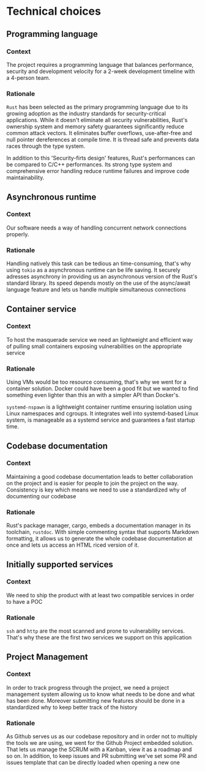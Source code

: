 # Technical choices

## Programming language

### Context

The project requires a programming language that balances performance, security
and development velocity for a 2-week development timeline with a 4-person team.

### Rationale

`Rust` has been selected as the primary programming language due to its growing
adoption as the industry standards for security-critical applications. While it
doesn't eliminate all security vulnerabilities, Rust's ownership system and
memory safety guarantees significantly reduce common attack vectors. It
eliminates buffer overflows, use-after-free and null pointer dereferences at
compile time. It is thread safe and prevents data races through the type system.

In addition to this 'Security-firts design' features, Rust's performances can be
compared to C/C++ performances. Its strong type system and comprehensive error
handling reduce runtime failures and improve code maintainability.

## Asynchronous runtime

### Context

Our software needs a way of handling concurrent network connections properly.

### Rationale

Handling natively this task can be tedious an time-consuming, that's why using
`tokio` as a asynchronous runtime can be life saving. It securely adresses
asynchrony in providing us an asynchronous version of the Rust's standard
library. Its speed depends mostly on the use of the async/await language feature
and lets us handle multiple simultaneous connections

## Container service

### Context

To host the masquerade service we need an lightweight and efficient way of
pulling small containers exposing vulnerabilities on the appropriate service

### Rationale

Using VMs would be too resource consuming, that's why we went for a container
solution. Docker could have been a good fit but we wanted to find something even
lighter than this an with a simpler API than Docker's.

`systemd-nspawn` is a lightweight container runtime ensuring isolation using
Linux namespaces and cgroups. It integrates well into systemd-based Linux
system, is manageable as a systemd service and guarantees a fast startup time.

## Codebase documentation

### Context

Maintaining a good codebase documentation leads to better collaboration on the
project and is easier for people to join the project on the way. Consistency is
key which means we need to use a standardized why of documenting our codebase

### Rationale

Rust's package manager, cargo, embeds a documentation manager in its toolchain,
`rustdoc`. With simple commenting syntax that supports Markdown formatting, it
allows us to generate the whole codebase documentation at once and lets us
access an HTML riced version of it.

## Initially supported services

### Context

We need to ship the product with at least two compatible services in order to
have a POC

### Rationale

`ssh` and `http` are the most scanned and prone to vulnerability services.
That's why these are the first two services we support on this application

## Project Management

### Context

In order to track progress through the project, we need a project management
system allowing us to know what needs to be done and what has been done.
Moreover submitting new features should be done in a standardized why to keep
better track of the history

### Rationale

As Github serves us as our codebase repository and in order not to multiply the
tools we are using, we went for the Github Project embedded solution. That lets
us manage the SCRUM with a Kanban, view it as a roadmap and so on. In addition,
to keep issues and PR submitting we've set some PR and issues template that can
be directly loaded when opening a new one
